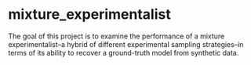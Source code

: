 # mixture_experimentalist
The goal of this project is to examine the performance of a mixture experimentalist–a hybrid of different experimental sampling strategies–in terms of its ability to recover a ground-truth model from synthetic data.
